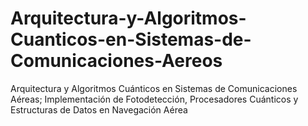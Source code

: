 # Arquitectura-y-Algoritmos-Cuanticos-en-Sistemas-de-Comunicaciones-Aereos
Arquitectura y Algoritmos Cuánticos en Sistemas de Comunicaciones Aéreas; Implementación de Fotodetección, Procesadores Cuánticos y Estructuras de Datos en Navegación Aérea
